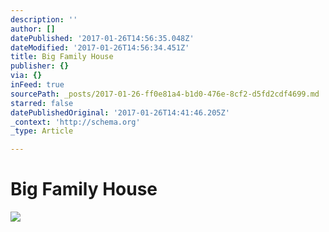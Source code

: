 ```yaml
---
description: ''
author: []
datePublished: '2017-01-26T14:56:35.048Z'
dateModified: '2017-01-26T14:56:34.451Z'
title: Big Family House
publisher: {}
via: {}
inFeed: true
sourcePath: _posts/2017-01-26-ff0e81a4-b1d0-476e-8cf2-d5fd2cdf4699.md
starred: false
datePublishedOriginal: '2017-01-26T14:41:46.205Z'
_context: 'http://schema.org'
_type: Article

---
```

# Big Family House
![](https://the-grid-user-content.s3-us-west-2.amazonaws.com/144d5744-90c2-4c57-8353-99cd129a2fd3.jpg)